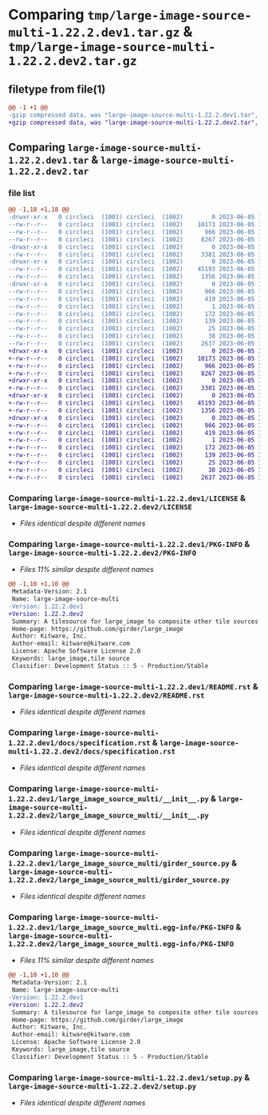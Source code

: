 # Comparing `tmp/large-image-source-multi-1.22.2.dev1.tar.gz` & `tmp/large-image-source-multi-1.22.2.dev2.tar.gz`

## filetype from file(1)

```diff
@@ -1 +1 @@
-gzip compressed data, was "large-image-source-multi-1.22.2.dev1.tar", last modified: Mon Jun  5 18:17:48 2023, max compression
+gzip compressed data, was "large-image-source-multi-1.22.2.dev2.tar", last modified: Mon Jun  5 18:21:19 2023, max compression
```

## Comparing `large-image-source-multi-1.22.2.dev1.tar` & `large-image-source-multi-1.22.2.dev2.tar`

### file list

```diff
@@ -1,18 +1,18 @@
-drwxr-xr-x   0 circleci  (1001) circleci  (1002)        0 2023-06-05 18:17:48.568340 large-image-source-multi-1.22.2.dev1/
--rw-r--r--   0 circleci  (1001) circleci  (1002)    10173 2023-06-05 18:17:48.000000 large-image-source-multi-1.22.2.dev1/LICENSE
--rw-r--r--   0 circleci  (1001) circleci  (1002)      966 2023-06-05 18:17:48.568340 large-image-source-multi-1.22.2.dev1/PKG-INFO
--rw-r--r--   0 circleci  (1001) circleci  (1002)     8267 2023-06-05 18:17:48.000000 large-image-source-multi-1.22.2.dev1/README.rst
-drwxr-xr-x   0 circleci  (1001) circleci  (1002)        0 2023-06-05 18:17:48.564340 large-image-source-multi-1.22.2.dev1/docs/
--rw-r--r--   0 circleci  (1001) circleci  (1002)     3381 2023-06-05 18:16:35.000000 large-image-source-multi-1.22.2.dev1/docs/specification.rst
-drwxr-xr-x   0 circleci  (1001) circleci  (1002)        0 2023-06-05 18:17:48.564340 large-image-source-multi-1.22.2.dev1/large_image_source_multi/
--rw-r--r--   0 circleci  (1001) circleci  (1002)    45193 2023-06-05 18:16:35.000000 large-image-source-multi-1.22.2.dev1/large_image_source_multi/__init__.py
--rw-r--r--   0 circleci  (1001) circleci  (1002)     1356 2023-06-05 18:16:35.000000 large-image-source-multi-1.22.2.dev1/large_image_source_multi/girder_source.py
-drwxr-xr-x   0 circleci  (1001) circleci  (1002)        0 2023-06-05 18:17:48.568340 large-image-source-multi-1.22.2.dev1/large_image_source_multi.egg-info/
--rw-r--r--   0 circleci  (1001) circleci  (1002)      966 2023-06-05 18:17:48.000000 large-image-source-multi-1.22.2.dev1/large_image_source_multi.egg-info/PKG-INFO
--rw-r--r--   0 circleci  (1001) circleci  (1002)      419 2023-06-05 18:17:48.000000 large-image-source-multi-1.22.2.dev1/large_image_source_multi.egg-info/SOURCES.txt
--rw-r--r--   0 circleci  (1001) circleci  (1002)        1 2023-06-05 18:17:48.000000 large-image-source-multi-1.22.2.dev1/large_image_source_multi.egg-info/dependency_links.txt
--rw-r--r--   0 circleci  (1001) circleci  (1002)      172 2023-06-05 18:17:48.000000 large-image-source-multi-1.22.2.dev1/large_image_source_multi.egg-info/entry_points.txt
--rw-r--r--   0 circleci  (1001) circleci  (1002)      139 2023-06-05 18:17:48.000000 large-image-source-multi-1.22.2.dev1/large_image_source_multi.egg-info/requires.txt
--rw-r--r--   0 circleci  (1001) circleci  (1002)       25 2023-06-05 18:17:48.000000 large-image-source-multi-1.22.2.dev1/large_image_source_multi.egg-info/top_level.txt
--rw-r--r--   0 circleci  (1001) circleci  (1002)       38 2023-06-05 18:17:48.568340 large-image-source-multi-1.22.2.dev1/setup.cfg
--rw-r--r--   0 circleci  (1001) circleci  (1002)     2637 2023-06-05 18:16:35.000000 large-image-source-multi-1.22.2.dev1/setup.py
+drwxr-xr-x   0 circleci  (1001) circleci  (1002)        0 2023-06-05 18:21:19.688545 large-image-source-multi-1.22.2.dev2/
+-rw-r--r--   0 circleci  (1001) circleci  (1002)    10173 2023-06-05 18:21:19.000000 large-image-source-multi-1.22.2.dev2/LICENSE
+-rw-r--r--   0 circleci  (1001) circleci  (1002)      966 2023-06-05 18:21:19.684545 large-image-source-multi-1.22.2.dev2/PKG-INFO
+-rw-r--r--   0 circleci  (1001) circleci  (1002)     8267 2023-06-05 18:21:19.000000 large-image-source-multi-1.22.2.dev2/README.rst
+drwxr-xr-x   0 circleci  (1001) circleci  (1002)        0 2023-06-05 18:21:19.684545 large-image-source-multi-1.22.2.dev2/docs/
+-rw-r--r--   0 circleci  (1001) circleci  (1002)     3381 2023-06-05 18:20:12.000000 large-image-source-multi-1.22.2.dev2/docs/specification.rst
+drwxr-xr-x   0 circleci  (1001) circleci  (1002)        0 2023-06-05 18:21:19.684545 large-image-source-multi-1.22.2.dev2/large_image_source_multi/
+-rw-r--r--   0 circleci  (1001) circleci  (1002)    45193 2023-06-05 18:20:12.000000 large-image-source-multi-1.22.2.dev2/large_image_source_multi/__init__.py
+-rw-r--r--   0 circleci  (1001) circleci  (1002)     1356 2023-06-05 18:20:12.000000 large-image-source-multi-1.22.2.dev2/large_image_source_multi/girder_source.py
+drwxr-xr-x   0 circleci  (1001) circleci  (1002)        0 2023-06-05 18:21:19.684545 large-image-source-multi-1.22.2.dev2/large_image_source_multi.egg-info/
+-rw-r--r--   0 circleci  (1001) circleci  (1002)      966 2023-06-05 18:21:19.000000 large-image-source-multi-1.22.2.dev2/large_image_source_multi.egg-info/PKG-INFO
+-rw-r--r--   0 circleci  (1001) circleci  (1002)      419 2023-06-05 18:21:19.000000 large-image-source-multi-1.22.2.dev2/large_image_source_multi.egg-info/SOURCES.txt
+-rw-r--r--   0 circleci  (1001) circleci  (1002)        1 2023-06-05 18:21:19.000000 large-image-source-multi-1.22.2.dev2/large_image_source_multi.egg-info/dependency_links.txt
+-rw-r--r--   0 circleci  (1001) circleci  (1002)      172 2023-06-05 18:21:19.000000 large-image-source-multi-1.22.2.dev2/large_image_source_multi.egg-info/entry_points.txt
+-rw-r--r--   0 circleci  (1001) circleci  (1002)      139 2023-06-05 18:21:19.000000 large-image-source-multi-1.22.2.dev2/large_image_source_multi.egg-info/requires.txt
+-rw-r--r--   0 circleci  (1001) circleci  (1002)       25 2023-06-05 18:21:19.000000 large-image-source-multi-1.22.2.dev2/large_image_source_multi.egg-info/top_level.txt
+-rw-r--r--   0 circleci  (1001) circleci  (1002)       38 2023-06-05 18:21:19.688545 large-image-source-multi-1.22.2.dev2/setup.cfg
+-rw-r--r--   0 circleci  (1001) circleci  (1002)     2637 2023-06-05 18:20:12.000000 large-image-source-multi-1.22.2.dev2/setup.py
```

### Comparing `large-image-source-multi-1.22.2.dev1/LICENSE` & `large-image-source-multi-1.22.2.dev2/LICENSE`

 * *Files identical despite different names*

### Comparing `large-image-source-multi-1.22.2.dev1/PKG-INFO` & `large-image-source-multi-1.22.2.dev2/PKG-INFO`

 * *Files 11% similar despite different names*

```diff
@@ -1,10 +1,10 @@
 Metadata-Version: 2.1
 Name: large-image-source-multi
-Version: 1.22.2.dev1
+Version: 1.22.2.dev2
 Summary: A tilesource for large_image to composite other tile sources
 Home-page: https://github.com/girder/large_image
 Author: Kitware, Inc.
 Author-email: kitware@kitware.com
 License: Apache Software License 2.0
 Keywords: large_image,tile source
 Classifier: Development Status :: 5 - Production/Stable
```

### Comparing `large-image-source-multi-1.22.2.dev1/README.rst` & `large-image-source-multi-1.22.2.dev2/README.rst`

 * *Files identical despite different names*

### Comparing `large-image-source-multi-1.22.2.dev1/docs/specification.rst` & `large-image-source-multi-1.22.2.dev2/docs/specification.rst`

 * *Files identical despite different names*

### Comparing `large-image-source-multi-1.22.2.dev1/large_image_source_multi/__init__.py` & `large-image-source-multi-1.22.2.dev2/large_image_source_multi/__init__.py`

 * *Files identical despite different names*

### Comparing `large-image-source-multi-1.22.2.dev1/large_image_source_multi/girder_source.py` & `large-image-source-multi-1.22.2.dev2/large_image_source_multi/girder_source.py`

 * *Files identical despite different names*

### Comparing `large-image-source-multi-1.22.2.dev1/large_image_source_multi.egg-info/PKG-INFO` & `large-image-source-multi-1.22.2.dev2/large_image_source_multi.egg-info/PKG-INFO`

 * *Files 11% similar despite different names*

```diff
@@ -1,10 +1,10 @@
 Metadata-Version: 2.1
 Name: large-image-source-multi
-Version: 1.22.2.dev1
+Version: 1.22.2.dev2
 Summary: A tilesource for large_image to composite other tile sources
 Home-page: https://github.com/girder/large_image
 Author: Kitware, Inc.
 Author-email: kitware@kitware.com
 License: Apache Software License 2.0
 Keywords: large_image,tile source
 Classifier: Development Status :: 5 - Production/Stable
```

### Comparing `large-image-source-multi-1.22.2.dev1/setup.py` & `large-image-source-multi-1.22.2.dev2/setup.py`

 * *Files identical despite different names*

